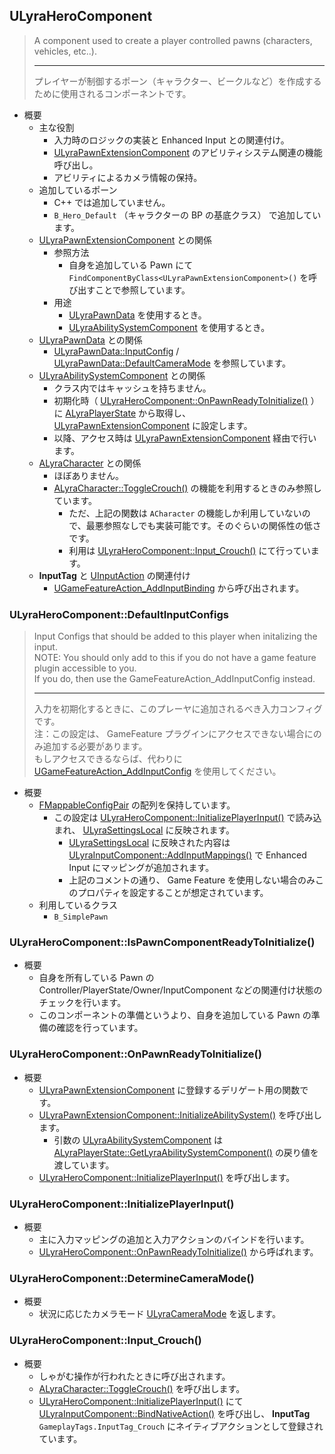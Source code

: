 ## ULyraHeroComponent

> A component used to create a player controlled pawns (characters, vehicles, etc..).  
> 
> ----
> プレイヤーが制御するポーン（キャラクター、ビークルなど）を作成するために使用されるコンポーネントです。  

* 概要
	* 主な役割
		* 入力時のロジックの実装と Enhanced Input との関連付け。
		* [ULyraPawnExtensionComponent] のアビリティシステム関連の機能呼び出し。
		* アビリティによるカメラ情報の保持。
	* 追加しているポーン
		* C++ では追加していません。
		* `B_Hero_Default` （キャラクターの BP の基底クラス） で追加しています。
	* [ULyraPawnExtensionComponent] との関係
		* 参照方法
			* 自身を追加している Pawn にて `FindComponentByClass<ULyraPawnExtensionComponent>()` を呼び出すことで参照しています。
		* 用途
			* [ULyraPawnData] を使用するとき。
			* [ULyraAbilitySystemComponent] を使用するとき。
	* [ULyraPawnData] との関係
		* [ULyraPawnData::InputConfig] / [ULyraPawnData::DefaultCameraMode] を参照しています。
	* [ULyraAbilitySystemComponent] との関係
		* クラス内ではキャッシュを持ちません。
		* 初期化時（ [ULyraHeroComponent::OnPawnReadyToInitialize()] ）に [ALyraPlayerState] から取得し、 [ULyraPawnExtensionComponent] に設定します。
		* 以降、アクセス時は [ULyraPawnExtensionComponent] 経由で行います。
	* [ALyraCharacter] との関係
		* ほぼありません。
		* [ALyraCharacter::ToggleCrouch()] の機能を利用するときのみ参照しています。
			* ただ、上記の関数は `ACharacter` の機能しか利用していないので、最悪参照なしでも実装可能です。そのぐらいの関係性の低さです。
			* 利用は [ULyraHeroComponent::Input_Crouch()] にて行っています。
	* **InputTag** と [UInputAction] の関連付け
		* [UGameFeatureAction_AddInputBinding] から呼び出されます。


### ULyraHeroComponent::DefaultInputConfigs

> Input Configs that should be added to this player when initalizing the input.  
> NOTE: You should only add to this if you do not have a game feature plugin accessible to you.  
> If you do, then use the GameFeatureAction_AddInputConfig instead.  
> 
> ----
> 入力を初期化するときに、このプレーヤに追加されるべき入力コンフィグです。  
> 注：この設定は、 GameFeature プラグインにアクセスできない場合にのみ追加する必要があります。  
> もしアクセスできるならば、代わりに [UGameFeatureAction_AddInputConfig] を使用してください。  

* 概要
	* [FMappableConfigPair] の配列を保持しています。
		* この設定は [ULyraHeroComponent::InitializePlayerInput()] で読み込まれ、 [ULyraSettingsLocal] に反映されます。
			* [ULyraSettingsLocal] に反映された内容は [ULyraInputComponent::AddInputMappings()] で Enhanced Input にマッピングが追加されます。
			* 上記のコメントの通り、 Game Feature を使用しない場合のみこのプロパティを設定することが想定されています。
	* 利用しているクラス
		* `B_SimplePawn`

### ULyraHeroComponent::IsPawnComponentReadyToInitialize()

* 概要
	* 自身を所有している Pawn の Controller/PlayerState/Owner/InputComponent などの関連付け状態のチェックを行います。
	* このコンポーネントの準備というより、自身を追加している Pawn の準備の確認を行っています。

### ULyraHeroComponent::OnPawnReadyToInitialize()

* 概要
	* [ULyraPawnExtensionComponent] に登録するデリゲート用の関数です。
	* [ULyraPawnExtensionComponent::InitializeAbilitySystem()] を呼び出します。
		* 引数の [ULyraAbilitySystemComponent] は [ALyraPlayerState::GetLyraAbilitySystemComponent()] の戻り値を渡しています。
	* [ULyraHeroComponent::InitializePlayerInput()] を呼び出します。

### ULyraHeroComponent::InitializePlayerInput()

* 概要
	* 主に入力マッピングの追加と入力アクションのバインドを行います。
	* [ULyraHeroComponent::OnPawnReadyToInitialize()] から呼ばれます。


### ULyraHeroComponent::DetermineCameraMode()

* 概要
	* 状況に応じたカメラモード [ULyraCameraMode] を返します。


### ULyraHeroComponent::Input_Crouch()

* 概要
	* しゃがむ操作が行われたときに呼び出されます。
	* [ALyraCharacter::ToggleCrouch()] を呼び出します。
	* [ULyraHeroComponent::InitializePlayerInput()] にて [ULyraInputComponent::BindNativeAction()] を呼び出し、 **InputTag** `GameplayTags.InputTag_Crouch` にネイティブアクションとして登録されています。



<!--- ページ内のリンク --->

<!--- 自前の画像へのリンク --->

<!--- generated --->
[ULyraCameraMode]: ../../Lyra/Etc/ULyraCameraMode.md#ulyracameramode
[ULyraSettingsLocal]: ../../Lyra/Etc/ULyraSettingsLocal.md#ulyrasettingslocal
[FMappableConfigPair]: ../../Lyra/GameFeature/FMappableConfigPair.md#fmappableconfigpair
[UGameFeatureAction_AddInputBinding]: ../../Lyra/GameFeature/UGameFeatureAction_AddInputBinding.md#ugamefeatureaction_addinputbinding
[UGameFeatureAction_AddInputConfig]: ../../Lyra/GameFeature/UGameFeatureAction_AddInputConfig.md#ugamefeatureaction_addinputconfig
[ULyraAbilitySystemComponent]: ../../Lyra/GameplayAbility/ULyraAbilitySystemComponent.md#ulyraabilitysystemcomponent
[ULyraHeroComponent::OnPawnReadyToInitialize()]: ../../Lyra/GameplayAbility/ULyraHeroComponent.md#ulyraherocomponentonpawnreadytoinitialize
[ULyraHeroComponent::InitializePlayerInput()]: ../../Lyra/GameplayAbility/ULyraHeroComponent.md#ulyraherocomponentinitializeplayerinput
[ULyraHeroComponent::Input_Crouch()]: ../../Lyra/GameplayAbility/ULyraHeroComponent.md#ulyraherocomponentinput_crouch
[ULyraPawnExtensionComponent]: ../../Lyra/GameplayAbility/ULyraPawnExtensionComponent.md#ulyrapawnextensioncomponent
[ULyraPawnExtensionComponent::InitializeAbilitySystem()]: ../../Lyra/GameplayAbility/ULyraPawnExtensionComponent.md#ulyrapawnextensioncomponentinitializeabilitysystem
[ALyraCharacter]: ../../Lyra/GameplayFramework/ALyraCharacter.md#alyracharacter
[ALyraCharacter::ToggleCrouch()]: ../../Lyra/GameplayFramework/ALyraCharacter.md#alyracharactertogglecrouch
[ALyraPlayerState]: ../../Lyra/GameplayFramework/ALyraPlayerState.md#alyraplayerstate
[ALyraPlayerState::GetLyraAbilitySystemComponent()]: ../../Lyra/GameplayFramework/ALyraPlayerState.md#alyraplayerstategetlyraabilitysystemcomponent
[ULyraInputComponent::AddInputMappings()]: ../../Lyra/Input/ULyraInputComponent.md#ulyrainputcomponentaddinputmappings
[ULyraInputComponent::BindNativeAction()]: ../../Lyra/Input/ULyraInputComponent.md#ulyrainputcomponentbindnativeaction
[ULyraPawnData]: ../../Lyra/PawnSetting/ULyraPawnData.md#ulyrapawndata
[ULyraPawnData::InputConfig]: ../../Lyra/PawnSetting/ULyraPawnData.md#ulyrapawndatainputconfig
[ULyraPawnData::DefaultCameraMode]: ../../Lyra/PawnSetting/ULyraPawnData.md#ulyrapawndatadefaultcameramode
[UInputAction]: ../../UE/Input/UInputAction.md#uinputaction
